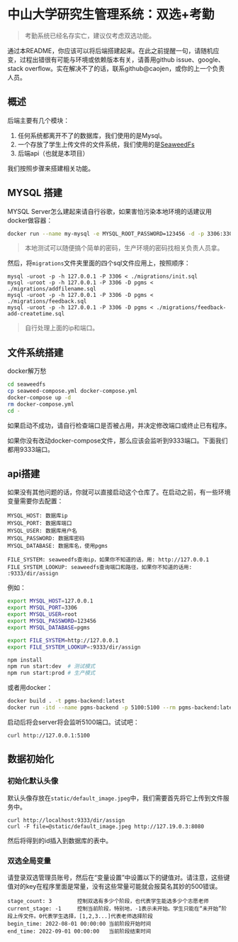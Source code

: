 # 中山大学研究生管理系统：双选+考勤

> 考勤系统已经名存实亡，建议仅考虑双选功能。

通过本README，你应该可以将后端搭建起来。在此之前提醒一句，请随机应变，过程出错很有可能与环境或依赖版本有关，请善用github issue、google、stack overflow。实在解决不了的话，联系github@caojen，或你的上一个负责人员。

## 概述

后端主要有几个模块：
1. 任何系统都离开不了的数据库，我们使用的是Mysql。
2. 一个存放了学生上传文件的文件系统，我们使用的是[SeaweedFs](https://github.com/chrislusf/seaweedfs)
3. 后端api（也就是本项目）

我们按照步骤来搭建相关功能。

## MYSQL 搭建

MYSQL Server怎么建起来请自行谷歌，如果害怕污染本地环境的话建议用docker做容器：
```bash
docker run --name my-mysql -e MYSQL_ROOT_PASSWORD=123456 -d -p 3306:3306 mysql:8.0
```

> 本地测试可以随便搞个简单的密码，生产环境的密码找相关负责人员拿。

然后，将`migrations`文件夹里面的四个sql文件应用上，按照顺序：
```
mysql -uroot -p -h 127.0.0.1 -P 3306 < ./migrations/init.sql
mysql -uroot -p -h 127.0.0.1 -P 3306 -D pgms < ./migrations/addfilename.sql
mysql -uroot -p -h 127.0.0.1 -P 3306 -D pgms < ./migrations/feedback.sql
mysql -uroot -p -h 127.0.0.1 -P 3306 -D pgms < ./migrations/feedback-add-createtime.sql
```

> 自行处理上面的ip和端口。

## 文件系统搭建

docker解万愁

```bash
cd seaweedfs
cp seaweed-compose.yml docker-compose.yml
docker-compose up -d
rm docker-compose.yml
cd -
```

如果启动不成功，请自行检查端口是否被占用，并决定修改端口或终止已有程序。

如果你没有改动docker-compose文件，那么应该会监听到9333端口。下面我们都用9333端口。

## api搭建

如果没有其他问题的话，你就可以直接启动这个仓库了。在启动之前，有一些环境变量需要你去配置：

```
MYSQL_HOST: 数据库ip
MYSQL_PORT: 数据库端口
MYSQL_USER: 数据库用户名
MYSQL_PASSWORD: 数据库密码
MYSQL_DATABASE: 数据库名，使用pgms

FILE_SYSTEM: seaweedfs查询ip，如果你不知道的话，用: http://127.0.0.1
FILE_SYSTEM_LOOKUP: seaweedfs查询端口和路径，如果你不知道的话用: :9333/dir/assign

```

例如：
```bash
export MYSQL_HOST=127.0.0.1
export MYSQL_PORT=3306
export MYSQL_USER=root
export MYSQL_PASSWORD=123456
export MYSQL_DATABASE=pgms

export FILE_SYSTEM=http://127.0.0.1
export FILE_SYSTEM_LOOKUP=:9333/dir/assign
```

```bash
npm install
npm run start:dev  # 测试模式
npm run start:prod # 生产模式
```

或者用docker：
```bash
docker build . -t pgms-backend:latest
docker run -itd --name pgms-backend -p 5100:5100 --rm pgms-backend:latest
```

启动后将会server将会监听5100端口。试试吧：
```
curl http://127.0.0.1:5100
```

## 数据初始化

### 初始化默认头像
默认头像存放在`static/default_image.jpeg`中，我们需要首先将它上传到文件服务中。
```
curl http://localhost:9333/dir/assign
curl -F file=@static/default_image.jpeg http://127.19.0.3:8080
```

然后将得到的id插入到数据库的表中。

### 双选全局变量
请登录双选管理员账号，然后在“变量设置”中设置以下的键值对。请注意，这些键值对的key在程序里面是常量，没有这些常量可能就会报莫名其妙的500错误。
```
stage_count: 3        控制双选有多少个阶段，也代表学生能选多少个志愿老师
current_stage: -1     控制当前阶段，特别地，-1表示未开始。学生只能在“未开始”阶段上传文件。0代表学生选择，[1,2,3...]代表老师选择阶段
begin_time: 2022-08-01 00:00:00 当前阶段开始时间
end_time: 2022-09-01 00:00:00   当前阶段结束时间
```
